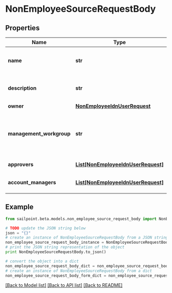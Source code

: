 # NonEmployeeSourceRequestBody


## Properties

Name | Type | Description | Notes
------------ | ------------- | ------------- | -------------
**name** | **str** | Name of non-employee source. | 
**description** | **str** | Description of non-employee source. | 
**owner** | [**NonEmployeeIdnUserRequest**](NonEmployeeIdnUserRequest.md) |  | 
**management_workgroup** | **str** | The ID for the management workgroup that contains source sub-admins | [optional] 
**approvers** | [**List[NonEmployeeIdnUserRequest]**](NonEmployeeIdnUserRequest.md) | List of approvers. | [optional] 
**account_managers** | [**List[NonEmployeeIdnUserRequest]**](NonEmployeeIdnUserRequest.md) | List of account managers. | [optional] 

## Example

```python
from sailpoint.beta.models.non_employee_source_request_body import NonEmployeeSourceRequestBody

# TODO update the JSON string below
json = "{}"
# create an instance of NonEmployeeSourceRequestBody from a JSON string
non_employee_source_request_body_instance = NonEmployeeSourceRequestBody.from_json(json)
# print the JSON string representation of the object
print NonEmployeeSourceRequestBody.to_json()

# convert the object into a dict
non_employee_source_request_body_dict = non_employee_source_request_body_instance.to_dict()
# create an instance of NonEmployeeSourceRequestBody from a dict
non_employee_source_request_body_form_dict = non_employee_source_request_body.from_dict(non_employee_source_request_body_dict)
```
[[Back to Model list]](../README.md#documentation-for-models) [[Back to API list]](../README.md#documentation-for-api-endpoints) [[Back to README]](../README.md)


